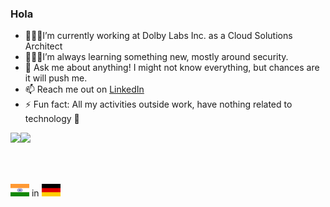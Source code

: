 ### Hola 


- 👨🏻‍💻I’m currently working at Dolby Labs Inc. as a Cloud Solutions Architect 
- 🙇🏻‍♂️I’m always learning something new, mostly around security.
- 💬 Ask me about anything! I might not know everything, but chances are it will push me.
- 📫 Reach me out on [LinkedIn](https://www.linkedin.com/in/chaudharyvineet9/) 
- ⚡ Fun fact: All my activities outside work, have nothing related to technology 🤣

<div>
  <div>
    <img align="left" src="https://github-readme-stats.vercel.app/api?username=chaudharyvineet&show_icons=true&theme=dracula&count_private=true" />
  </div>
  <div>
    <img align="left" src="https://github-readme-stats.vercel.app/api/top-langs/?username=chaudharyvineet&layout=compact&theme=dracula&count_private=true" />
  </div>
</div>




<br><br><br><br>

<div><img src="https://raw.githubusercontent.com/alexsobolenko/flag-icons/master/flags/1x1/ind.svg" width="30" height="20"/> in <img src="https://raw.githubusercontent.com/alexsobolenko/flag-icons/master/flags/1x1/deu.svg" width="30" height="20"/></div>
